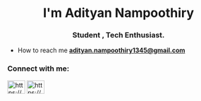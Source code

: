 <h1 align="center">I'm Adityan Nampoothiry</h1>
<h3 align="center">Student , Tech Enthusiast.</h3>

-  How to reach me **adityan.nampoothiry1345@gmail.com**

<h3 align="left">Connect with me:</h3>
<p align="left">
<a href="https://www.linkedin.com/in/adityan-nampoothiry/" target="blank"><img align="center" src="https://raw.githubusercontent.com/rahuldkjain/github-profile-readme-generator/master/src/images/icons/Social/linked-in-alt.svg" alt="https://www.linkedin.com/in/adityan-nampoothiry/" height="30" width="40" /></a>
<a href="https://www.kaggle.com/adityannampoothiry" target="blank"><img align="center" src="https://raw.githubusercontent.com/rahuldkjain/github-profile-readme-generator/master/src/images/icons/Social/kaggle.svg" alt="https://www.kaggle.com/adityannampoothiry" height="30" width="40" /></a>
</p>

